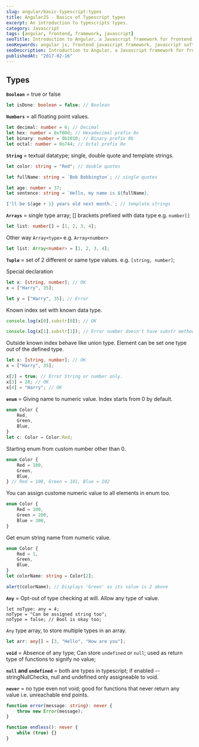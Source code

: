 ```yaml
---
slug: angular/basic-typescript-types
title: AngularJS - Basics of Typescript types
excerpt: An introduction to typescripts types.
category: Javascript
tags: [angular, frontend, framework, javascript]
seoTitle: Introduction to Angular, a Javascript framework for frontend development
seoKeywords: angular js, frontend javascript framework, javascript software development
seoDescription: Introduction to Angular, a Javascript framework for frontend development
publishedAt: "2017-02-16"
---
```


## Types

**`Boolean`** = true or false

```typescript
let isDone: boolean = false; // Boolean
```

**`Numbers`** = all floating point values.

```typescript
let decimal: number = 6; // Decimal
let hex: number = 0xf00d; // Hexadecimal prefix 0x
let binary: number = 0b1010; // Binary prefix 0b
let octal: number = 0o744; // Octal prefix 0o
```

**`String`** = textual datatype; single, double quote and template strings.

```typescript
let color: string = "Red"; // double quotes

let fullName: string = `Bob Bobbington`; // single quotes

let age: number = 37;
let sentence: string = `Hello, my name is ${fullName}.

I'll be ${age + 1} years old next month.`; // template strings
```

**`Arrays`** = single type array; [] brackets prefixed with data type e.g. `number[]`

```typescript
let list: number[] = [1, 2, 3, 4];
```

Other way `Array<type>` e.g. `Array<number>`

```typescript
let list: Array<number> = [1, 2, 3, 4];
```

**`Tuple`** = set of 2 different or same type values. e.g. `[string, number]`;

Special declaration

```typescript
let x: [string, number]; // OK
x = ["Harry", 35];

let y = ["Harry", 35]; // Error
```

Known index set with known data type.

```typescript
console.log(x[0].substr[0]); // OK

console.log(x[1].substr[1]); // Error number doesn't have substr method.
```

Outside known index behave like union type. Element can be set one type out of the defined type.

```typescript
let x: [string, number]; // OK
x = ["Harry", 35];

x[2] = true; // Error String or number only.
x[3] = 20; // OK
x[4] = "Harry"; // OK
```

**`enum`** = Giving name to numeric value. Index starts from 0 by default.

```typescript
enum Color {
    Red,
    Green,
    Blue,
}
let c: Color = Color.Red;
```

Starting enum from custom number other than 0.

```typescript
enum Color {
    Red = 100,
    Green,
    Blue,
} // Red = 100, Green = 101, Blue = 102
```

You can assign custome numeric value to all elements in enum too.

```typescript
enum Color {
    Red = 100,
    Green = 200,
    Blue = 300,
}
```

Get enum string name from numeric value.

```typescript
enum Color {
    Red = 1,
    Green,
    Blue,
}
let colorName: string = Color[2];

alert(colorName); // Displays 'Green' as its value is 2 above
```

**`Any`** = Opt-out of type checking at will. Allow any type of value.

```tyepscript
let noType: any = 4;
noType = "Can be assigned string too";
noType = false; // Bool is okay too;
```

`Any` type array, to store multiple types in an array.

```typescript
let arr: any[] = [3, "Hello", "How are you"];
```

**`void`** = Absence of any type; Can store `undefined` or `null`; used as return type of functions to signify no value;

**`null` and `undefined`** = both are types in typescript; if enabled --stringNullChecks, null and undefined only assigneable to void.

**`never`** = no type even not void; good for functions that never return any value i.e. unreachable end points.

```typescript
function error(message: string): never {
    throw new Error(message);
}

function endless(): never {
    while (true) {}
}
```
